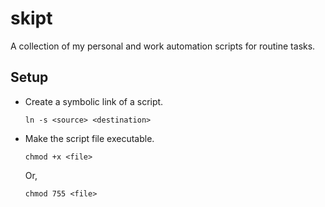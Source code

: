 # skipt

A collection of my personal and work automation scripts for routine tasks.

## Setup

- Create a symbolic link of a script.
  ```
  ln -s <source> <destination> 
  ```
- Make the script file executable.
  ```
  chmod +x <file>
  ```
  Or,
  ```
  chmod 755 <file>
  ```
